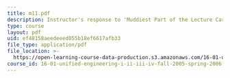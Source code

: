 ```yaml
---
title: m11.pdf
description: Instructor's response to 'Muddiest Part of the Lecture Cards'.
type: course
layout: pdf
uid: ef48158aeedeeed055b18ef6617afb33
file_type: application/pdf
file_location: >-
  https://open-learning-course-data-production.s3.amazonaws.com/16-01-unified-engineering-i-ii-iii-iv-fall-2005-spring-2006/ef48158aeedeeed055b18ef6617afb33_m11.pdf
course_id: 16-01-unified-engineering-i-ii-iii-iv-fall-2005-spring-2006
---
```

